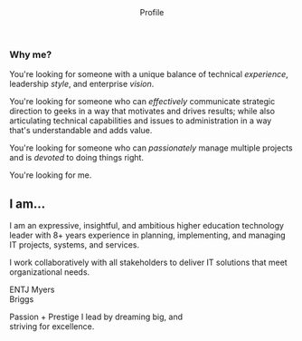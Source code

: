 <section id="profile" class="profile">
<header>Profile</header>
<article>
<div class="left-col">
<h1>Why me?</h1>
<p>You're looking for someone with a unique balance of technical <em>experience</em>, leadership <em>style</em>, and enterprise <em>vision</em>.</p>
<p>You're looking for someone who can <em>effectively</em> communicate strategic direction to geeks in a way that motivates and drives results; while also articulating technical capabilities and issues to administration in a way that's understandable and adds value.</p>
<p>You're looking for someone who can <em>passionately</em> manage multiple projects and is <em>devoted</em> to doing things right.</p>
<p>You're looking for me.</p>
</div>
<div class="right-col">
<h2>I am...</h2>
<p>I am an expressive, insightful, and ambitious higher education technology leader with 8+ years experience in planning, implementing, and managing IT projects, systems, and services.</p>
<p>I work collaboratively with all stakeholders to deliver IT solutions that meet organizational needs.</p>
<p class="left-col" style="width: 25%;"><span class="huge">ENTJ</span> Myers Briggs</p>
<p class="right-col" style="width: 70%;"><span class="huge">Passion + Prestige</span> I lead by dreaming big, and striving for excellence.</p>
</div>
<p class="clear"> </p>
</article>
</section>